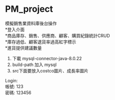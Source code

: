 # PM_project
模擬銷售業資料庫後台操作  
*登入介面  
*商品庫存、銷售、供應商、顧客、購買紀錄統計CRUD  
*庫存過低、顧客退貨率過高紅字標示  
*進貨提供建議數量  

1. 下載 mysql-connector-java-8.0.22
2. build-path 加入 mysql
3. src下面要放入costco圖片、成長率圖片

Login:  
帳號: 123  
密碼: 123456

